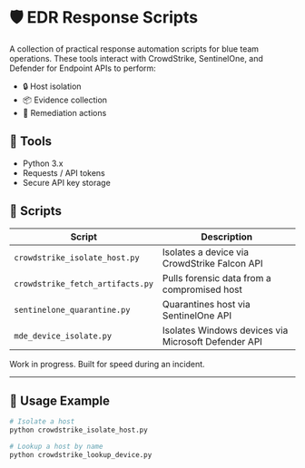 # 🛡️ EDR Response Scripts

A collection of practical response automation scripts for blue team operations. These tools interact with CrowdStrike, SentinelOne, and Defender for Endpoint APIs to perform:

- 🔒 Host isolation
- 📦 Evidence collection
- 🚨 Remediation actions

## 🧰 Tools
- Python 3.x
- Requests / API tokens
- Secure API key storage

## 📂 Scripts

| Script | Description |
|--------|-------------|
| `crowdstrike_isolate_host.py` | Isolates a device via CrowdStrike Falcon API |
| `crowdstrike_fetch_artifacts.py` | Pulls forensic data from a compromised host |
| `sentinelone_quarantine.py` | Quarantines host via SentinelOne API |
| `mde_device_isolate.py` | Isolates Windows devices via Microsoft Defender API |

Work in progress. Built for speed during an incident.

---

## 🧪 Usage Example

```bash
# Isolate a host
python crowdstrike_isolate_host.py

# Lookup a host by name
python crowdstrike_lookup_device.py
